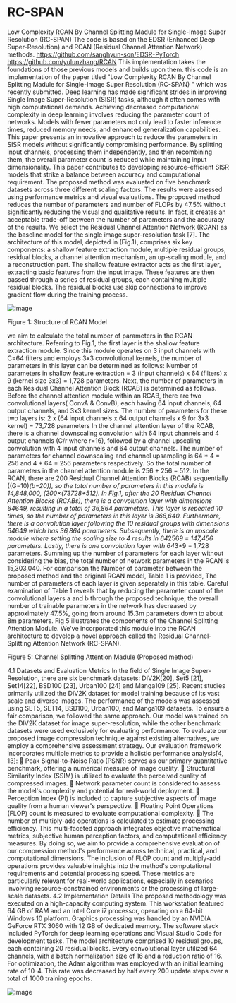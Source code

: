 # RC-SPAN

Low Complexity RCAN  By Channel Splitting Madule for Single-Image Super Resolution (RC-SPAN) The code is based on the EDSR (Enhanced Deep Super-Resolution) and RCAN (Residual Channel Attention Network) methods. https://github.com/sanghyun-son/EDSR-PyTorch https://github.com/yulunzhang/RCAN This implementation takes the foundations of those previous models and builds upon them.
this code is an implementation of the paper titled "Low Complexity RCAN  By Channel Splitting Madule for  Single-Image Super Resolution (RC-SPAN) " which was recently submitted.
Deep learning has made significant strides in improving Single Image Super-Resolution (SISR) tasks, although it often comes with high computational demands. Achieving decreased computational complexity in deep learning involves reducing the parameter count of networks. Models with fewer parameters not only lead to faster inference times, reduced memory needs, and enhanced generalization capabilities. This paper presents an innovative approach to reduce the parameters in SISR models without significantly compromising performance. By splitting input channels, processing them independently, and then recombining them, the overall parameter count is reduced while maintaining input dimensionality. This paper contributes to developing resource-efficient SISR models that strike a balance between accuracy and computational requirement.
The proposed method was evaluated on five benchmark datasets across three different scaling factors. The results were assessed using performance metrics and visual evaluations. The proposed method reduces the number of parameters and number of FLOPs by 47.5% without significantly reducing the visual and qualitative results. In fact, it creates an acceptable trade-off between the number of parameters and the accuracy of the results.
We select the Residual Channel Attention Network (RCAN) as the baseline model for the single image super-resolution task [7]. The architecture of this model, depicted in (Fig.1), comprises six key components: a shallow feature extraction module, multiple residual groups, residual blocks, a channel attention mechanism, an up-scaling module, and a reconstruction part.
 The shallow feature extractor acts as the first layer, extracting basic features from the input image. These features are then passed through a series of residual groups, each containing multiple residual blocks. The residual blocks use skip connections to improve gradient flow during the training process. 



![image](https://github.com/user-attachments/assets/ccfead5f-cb6d-48a6-9090-2c8d5fd9fa51)


 
Figure 1: Structure of RCAN Model

we aim to calculate the total number of parameters in the RCAN architecture. Referring to Fig.1, the first layer is the shallow feature extraction module. Since this module operates on 3 input channels with C=64 filters and employs 3x3 convolutional kernels, the number of parameters in this layer can be determined as follows:
Number of parameters in shallow feature extraction = 3 (input channels) x 64 (filters) x 9 (kernel size 3x3) = 1,728 parameters.
Next, the number of parameters in each Residual Channel Attention Block (RCAB) is determined as follows. Before the channel attention module within an RCAB, there are two convolutional layers( ConvA & ConvB), each having 64 input channels, 64 output channels, and 3x3 kernel sizes. The number of parameters for these two layers is: 2 x (64 input channels x 64 output channels x 9 for 3x3 kernel) = 73,728 parameters 
In the channel attention layer of the RCAB, there is a channel downscaling convolution with 64 input channels and 4 output channels (C/r where r=16), followed by a channel upscaling convolution with 4 input channels and 64 output channels. The number of parameters for channel downscaling and channel upsampling is 64 * 4 = 256  and 4 * 64 = 256 parameters respectively. So the total number of parameters in the channel attention module is 256 + 256 = 512.
In the RCAN, there are 200 Residual Channel Attention Blocks (RCAB)  sequentially ((G=10)*(b=20)), so the total number of parameters in this module is 14,848,000, (200×(73728+512). In Fig.1, after the 20 Residual Channel Attention Blocks (RCABs), there is a convolution layer with dimensions 64*64*9, resulting in a total of 36,864 parameters. This layer is repeated 10 times, so the number of parameters in this layer  is 368,640. Furthermore, there is a convolution layer following the 10 residual groups with dimensions 64*64*9 which has 36,864 parameters. 
Subsequently, there is an upscale module where setting the scaling size to 4 results in 64*256*9 = 147,456 parameters. Lastly, there is one convolution layer with 64*3*9 = 1,728 parameters. Summing up the number of parameters for each layer without considering the bias, the total number of network parameters in the RCAN  is 15,303,040. 
For comparison the Number of parameter between the proposed method and the original RCAN model, Table 1 is provided, The number of parameters of each layer is given separately in this table. Careful examination of Table 1 reveals that by reducing the parameter count of the convolutional layers a and b through the proposed technique, the overall number of trainable parameters in the network has decreased by approximately 47.5%, going from around 15.3m parameters down to about 8m parameters. Fig 5 illustrates the components of the Channel Splitting Attention Module. We've incorporated this module into the RCAN architecture to develop a novel approach called the Residual Channel-Splitting Attention Network (RC-SPAN).
 
Figure 5: Channel Splitting Attention Madule (Proposed method)

4.1 Datasets and Evaluation Metrics
In the field of Single Image Super-Resolution, there are six benchmark datasets: DIV2K[20], Set5 [21], Set14[22], BSD100 [23], Urban100 [24] and Manga109 [25]. Recent studies primarily utilized the DIV2K dataset for model training because of its vast scale and diverse images. The performance of the models was assessed using SET5, SET14, BSD100, Urban100, and Manga109 datasets. To ensure a fair comparison, we followed the same approach. Our model was trained on the DIV2K dataset for image super-resolution, while the other benchmark datasets were used exclusively for evaluating performance.
To evaluate our proposed image compression technique against existing alternatives, we employ a comprehensive assessment strategy. Our evaluation framework incorporates multiple metrics to provide a holistic performance analysis[4, 13]:
	Peak Signal-to-Noise Ratio (PSNR) serves as our primary quantitative benchmark, offering a numerical measure of image quality.
	Structural Similarity Index (SSIM) is utilized to evaluate the perceived quality of compressed images.
	Network parameter count is considered to assess the model's complexity and potential for real-world deployment.
	Perception Index (PI) is included to capture subjective aspects of image quality from a human viewer's perspective.
	Floating Point Operations (FLOP) count is measured to evaluate computational complexity.
	The number of multiply-add operations is calculated to estimate processing efficiency.
This multi-faceted approach integrates objective mathematical metrics, subjective human perception factors, and computational efficiency measures. By doing so, we aim to provide a comprehensive evaluation of our compression method's performance across technical, practical, and computational dimensions. The inclusion of FLOP count and multiply-add operations provides valuable insights into the method's computational requirements and potential processing speed. These metrics are particularly relevant for real-world applications, especially in scenarios involving resource-constrained environments or the processing of large-scale datasets.
4.2 Implementation Details
The proposed methodology was executed on a high-capacity computing system. This workstation featured 64 GB of RAM and an Intel Core i7 processor, operating on a 64-bit Windows 10 platform. Graphics processing was handled by an NVIDIA GeForce RTX 3060 with 12 GB of dedicated memory. The software stack included PyTorch for deep learning operations and Visual Studio Code for development tasks.
The model architecture comprised 10 residual groups, each containing 20 residual blocks. Every convolutional layer utilized 64 channels, with a batch normalization size of 16 and a reduction ratio of 16. For optimization, the Adam algorithm was employed with an initial learning rate of 10-4. This rate was decreased by half every 200 update steps over a total of 1000 training epochs.


![image](https://github.com/user-attachments/assets/b0c2dd56-7c55-4e1f-802a-a93bf71f9846)


 





